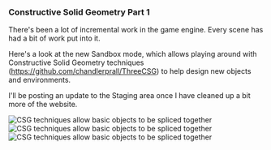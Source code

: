 ### Constructive Solid Geometry Part 1

There's been a lot of incremental work in the game engine. Every scene has had a bit of work put into it. 

Here's a look at the new Sandbox mode, which allows playing around with Constructive Solid Geometry techniques (https://github.com/chandlerprall/ThreeCSG) to help design new objects and environments.

I'll be posting an update to the Staging area once I have cleaned up a bit more of the website.

![CSG techniques allow basic objects to be spliced together](./content/blog/2014/06/01-constructive-solid-geometry.png)
![CSG techniques allow basic objects to be spliced together](./content/blog/2014/06/01-constructive-solid-geometry-2.png)
![CSG techniques allow basic objects to be spliced together](./content/blog/2014/06/01-constructive-solid-geometry-3.png)
